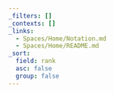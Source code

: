 ```yaml
---
_filters: []
_contexts: []
_links:
  - Spaces/Home/Notation.md
  - Spaces/Home/README.md
_sort:
  field: rank
  asc: false
  group: false
---
```

